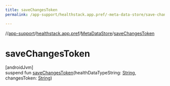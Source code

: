 ```yaml
---
title: saveChangesToken
permalink: /app-support/healthstack.app.pref/-meta-data-store/save-changes-token.html

---
```

//[app-support](/app-support.html)/[healthstack.app.pref](../index.html)/[MetaDataStore](index.html)/[saveChangesToken](save-changes-token.html)



# saveChangesToken



[androidJvm]\
suspend fun [saveChangesToken](save-changes-token.html)(healthDataTypeString: [String](https://kotlinlang.org/api/latest/jvm/stdlib/kotlin/-string/index.html), changesToken: [String](https://kotlinlang.org/api/latest/jvm/stdlib/kotlin/-string/index.html))




